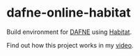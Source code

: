 # dafne-online-habitat

Build environment for [DAFNE](https://www.dafneonline.co.uk/) using [Habitat](http://habitat.sh/).

Find out how this project works in my [video](https://www.youtube.com/watch?v=pZjU1vmdOP0).
